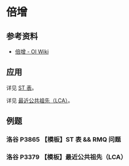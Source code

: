 # 倍增

## 参考资料

- [倍增 - OI Wiki](https://oi-wiki.org/basic/binary-lifting/)

## 应用

详见 [ST 表](../ds/sparse-table)。

详见 [最近公共祖先（LCA）](../graph/tree/lca)。

## 例题

### 洛谷 P3865 【模板】ST 表 && RMQ 问题

<Problem id="P3865" />

### 洛谷 P3379 【模板】最近公共祖先（LCA）

<Problem id="P3379" />
